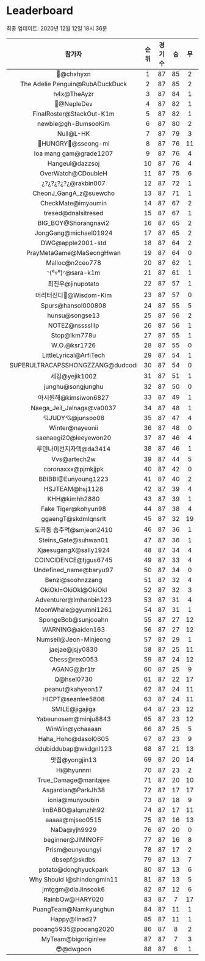 # Leaderboard
최종 업데이트: 2020년 12월 12일 18시 36분




| 참가자 | 순위 | 경기수 | 승 | 무 | 패 | 승점 |
|:---:|:---:|:---:|:---:|:---:|:---:|:---:|
| 👑@chxhyxn | 1 | 87 | 85 | 2 | 0 | 257 |
| The Adelie Penguin@RubADuckDuck | 2 | 87 | 85 | 2 | 0 | 257 |
| h4x@TheAyzr | 3 | 87 | 84 | 1 | 2 | 253 |
| 🥈@NepleDev | 4 | 87 | 82 | 1 | 4 | 247 |
| FinalRoster@StackOut-K1m | 5 | 87 | 82 | 1 | 4 | 247 |
| newbie@gh-BumsooKim | 6 | 87 | 80 | 2 | 5 | 242 |
| Null@L-HK | 7 | 87 | 79 | 3 | 5 | 240 |
| 🍗HUNGRY🍗@sseong-mi | 8 | 87 | 76 | 11 | 0 | 239 |
| loa mang gam@grade1207 | 9 | 87 | 76 | 4 | 7 | 232 |
| Hangeul@dazzsoj | 10 | 87 | 76 | 4 | 7 | 232 |
| OverWatch@CDoubleH | 11 | 87 | 75 | 6 | 6 | 231 |
| ¿?¿?¿?¿?¿@rakbin007 | 12 | 87 | 72 | 1 | 14 | 217 |
| CheonJ_GangA_z@suewcho | 13 | 87 | 71 | 1 | 15 | 214 |
| CheckMate@imyoumin | 14 | 87 | 67 | 2 | 18 | 203 |
| tresed@dnalsitresed | 15 | 87 | 67 | 1 | 19 | 202 |
| BIG_BOY@Shorangnavi2 | 16 | 87 | 65 | 2 | 20 | 197 |
| JongGang@michael01924 | 17 | 87 | 65 | 2 | 20 | 197 |
| DWG@apple2001-std | 18 | 87 | 64 | 2 | 21 | 194 |
| PrayMetaGame@MaSeongHwan | 19 | 87 | 64 | 0 | 23 | 192 |
| Malloc@n2ceo778 | 20 | 87 | 62 | 1 | 24 | 187 |
| ◝(⁰▿⁰)◜@sara-k1m | 21 | 87 | 61 | 1 | 25 | 184 |
| 최진우@jinupotato | 22 | 87 | 57 | 1 | 29 | 172 |
| 머리터진다🤯@Wisdom-Kim | 23 | 87 | 57 | 0 | 30 | 171 |
| Spurs@hansol000808 | 24 | 87 | 55 | 5 | 27 | 170 |
| hunsu@songse13 | 25 | 87 | 56 | 2 | 29 | 170 |
| NOTEZ@nsssslllp | 26 | 87 | 56 | 1 | 30 | 169 |
| Stop@lkm778u | 27 | 87 | 55 | 1 | 31 | 166 |
| W.O.@ksr1726 | 28 | 87 | 55 | 0 | 32 | 165 |
| LittleLyrical@ArfiTech | 29 | 87 | 54 | 1 | 32 | 163 |
| SUPERULTRACAPSSHONGZZANG@dudcodi | 30 | 87 | 54 | 0 | 33 | 162 |
| 세깅@yejik1002 | 31 | 87 | 51 | 1 | 35 | 154 |
| junghu@songjunghu | 32 | 87 | 50 | 0 | 37 | 150 |
| 아시원해@kimsiwon6827 | 33 | 87 | 49 | 1 | 37 | 148 |
| Naega_Jeil_Jalnaga@va0037 | 34 | 87 | 48 | 1 | 38 | 145 |
| 💘JUDY💘@junsoo08 | 35 | 87 | 47 | 4 | 36 | 145 |
| Winter@nayeonii | 36 | 87 | 48 | 0 | 39 | 144 |
| saenaegi20@leeyewon20 | 37 | 87 | 46 | 4 | 37 | 142 |
| 루덴나미선지자덱@da3414 | 38 | 87 | 46 | 1 | 40 | 139 |
| Vvs@artech2w | 39 | 87 | 44 | 5 | 38 | 137 |
| coronaxxx@pjmkjjpk | 40 | 87 | 42 | 0 | 45 | 126 |
| BBIBBI@Eunyoung1223 | 41 | 87 | 40 | 2 | 45 | 122 |
| HSJTEAM@hsj1128 | 42 | 87 | 39 | 4 | 44 | 121 |
| KHH@kimhh2880 | 43 | 87 | 39 | 1 | 47 | 118 |
| Fake Tiger@kohyun98 | 44 | 87 | 38 | 4 | 45 | 118 |
| ggaengT@skdmlqnsrlt | 45 | 87 | 32 | 19 | 36 | 115 |
| 도곡동 솜주먹@smjeon2410 | 46 | 87 | 36 | 1 | 50 | 109 |
| Steins_Gate@suhwan01 | 47 | 87 | 36 | 1 | 50 | 109 |
| XjaesugangX@sally1924 | 48 | 87 | 34 | 4 | 49 | 106 |
| COINCIDENCE@tjgus6745 | 49 | 87 | 33 | 4 | 50 | 103 |
| Undefined_name@baryu97 | 50 | 87 | 34 | 0 | 53 | 102 |
| Benzi@soohnzzang | 51 | 87 | 32 | 4 | 51 | 100 |
| OkiOkl=OkiOkl@OkiOkl | 52 | 87 | 32 | 3 | 52 | 99 |
| Adventurer@Imhanbin123 | 53 | 87 | 31 | 4 | 52 | 97 |
| MoonWhale@gyumni1261 | 54 | 87 | 31 | 1 | 55 | 94 |
| SpongeBob@sunjooahn | 55 | 87 | 27 | 12 | 48 | 93 |
| WARNING@aiden163 | 56 | 87 | 27 | 12 | 48 | 93 |
| Numseil@Jeon-Minjeong | 57 | 87 | 29 | 1 | 57 | 88 |
| jaejae@jsjy0830 | 58 | 87 | 25 | 11 | 51 | 86 |
| Chess@rex0053 | 59 | 87 | 24 | 12 | 51 | 84 |
| AGANG@jbr1tr | 60 | 87 | 25 | 9 | 53 | 84 |
| Q@hsel0730 | 61 | 87 | 22 | 17 | 48 | 83 |
| peanut@kahyeon17 | 62 | 87 | 24 | 11 | 52 | 83 |
| HICPT@seanlee5808 | 63 | 87 | 24 | 11 | 52 | 83 |
| SMILE@jigajiga | 64 | 87 | 23 | 12 | 52 | 81 |
| Yabeunosem@minju8843 | 65 | 87 | 23 | 12 | 52 | 81 |
| WinWin@ychaaaan | 66 | 87 | 25 | 5 | 57 | 80 |
| Haha_Hoho@dasol0605 | 67 | 87 | 23 | 9 | 55 | 78 |
| ddubiddubap@wkdgnl123 | 68 | 87 | 21 | 13 | 53 | 76 |
| 맛집@yongjin13 | 69 | 87 | 20 | 14 | 53 | 74 |
| Hi@hyunnni | 70 | 87 | 23 | 2 | 62 | 71 |
| True_Damage@maritajee | 71 | 87 | 20 | 10 | 57 | 70 |
| Asgardian@ParkJh38 | 72 | 87 | 17 | 17 | 53 | 68 |
| ionia@munyoubin | 73 | 87 | 18 | 9 | 60 | 63 |
| ImBABO@alqmzhh92 | 74 | 87 | 17 | 11 | 59 | 62 |
| aaaaa@mjseo0515 | 75 | 87 | 16 | 13 | 58 | 61 |
| NaDa@yjh9929 | 76 | 87 | 20 | 0 | 67 | 60 |
| beginner@JIMINOFF | 77 | 87 | 16 | 8 | 63 | 56 |
| Prism@eunyoungyi | 78 | 87 | 17 | 2 | 68 | 53 |
| dbsepf@skdbs | 79 | 87 | 13 | 7 | 67 | 46 |
| potato@donghyuckpark | 80 | 87 | 13 | 6 | 68 | 45 |
| Why Should I@shindongmin11 | 81 | 87 | 13 | 5 | 69 | 44 |
| jmtggm@dlaJinsook6 | 82 | 87 | 12 | 6 | 69 | 42 |
| RainbOw@HARY020 | 83 | 87 | 7 | 17 | 63 | 38 |
| PuangTeam@Namkyunghun | 84 | 87 | 11 | 1 | 75 | 34 |
| Happy@linad27 | 85 | 87 | 11 | 1 | 75 | 34 |
| pooang5935@pooang2020 | 86 | 87 | 8 | 2 | 77 | 26 |
| MyTeam@bigoriginlee | 87 | 87 | 7 | 3 | 77 | 24 |
| 😎@dwgoon | 88 | 87 | 6 | 1 | 80 | 19 |